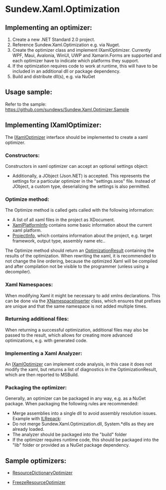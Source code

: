 # Sundew.Xaml.Optimization

## Implementing an optimizer:
1. Create a new .NET Standard 2.0 project.
2. Reference Sundew.Xaml.Optimization e.g. via Nuget.
3. Create the optimizer class and implement IXamlOptimizer. Currently WPF, Maui, Avalonia, WinUI, UWP and Xamarin.Forms are supported and each optimizer have to indicate which platforms they support.
4. If the optimization requires code to work at runtime, this will have to be included in an additional dll or package dependency.
5. Build and distribute dll(s), e.g. via NuGet


## Usage sample:
Refer to the sample: https://github.com/sundews/Sundew.Xaml.Optimizer.Sample

## Implementing IXamlOptimizer:
The [IXamlOptimizer](https://github.com/sundews/Sundew.Xaml.Optimization/blob/master/Source/Sundew.Xaml.Optimization/IXamlOptimizer.cs) interface should be implemented to create a xaml optimizer.

### Constructors:
Constructors in xaml optimizer can accept an optional settings object:
* Additionally, a JObject (Json.NET) is accepted. This represents the settings for a particular optimizer in the "settings.sxos" file.
Instead of JObject, a custom type, deserializing the settings is also permitted.

### Optimize method:
The Optimize method is called gets called with the following information:
* A list of all xaml files in the project as XDocument.
* [XamlPlatformInfo](https://github.com/sundews/Sundew.Xaml.Optimization/blob/master/Source/Sundew.Xaml.Optimization/Xml/XamlPlatformInfo.cs) contains some basic information about the current xaml platform. 
* [ProjectInfo](https://github.com/sundews/Sundew.Xaml.Optimization/blob/master/Source/Sundew.Xaml.Optimization/ProjectInfo.cs), which contains information about the project, e.g. target framework, output type, assembly name etc..

The Optimize method should return an [OptimizationResult](https://github.com/sundews/Sundew.Xaml.Optimization/blob/master/Source/Sundew.Xaml.Optimization/OptimizationResult.cs) containing the results of the optimization.
When rewriting the xaml, it is recommended to not change the line ordering, because the optimized Xaml will be compiled and after compilation not be visible to the programmer (unless using a decompiler).

### Xaml Namespaces:
When modifying Xaml it might be necessary to add xmlns declarations. This can be done via the [XNamespaceInserter](https://github.com/sundews/Sundew.Xaml.Optimization/blob/master/Source/Sundew.Xaml.Optimization/Xml/XNamespaceInserter.cs) class, which ensures that prefixes are unique and that the same namespace is not added multiple times.

### Returning additional files:
When returning a successful optimization, additional files may also be passed to the result, which allows for creating more advanced optimizations, e.g. with generated code.

### Implementing a Xaml Analyzer:
An [IXamlOptimizer](https://github.com/sundews/Sundew.Xaml.Optimization/blob/master/Source/Sundew.Xaml.Optimization/IXamlOptimizer.cs) can implement code analysis, in this case it does not modify the xaml, but returns a list of diagnostics in the OptimizationResult, which are then reported to MSBuild.

### Packaging the optimizer:
Generally, an optimizer can be packaged in any way, e.g. as a NuGet package.
When packaging the following rules are recommended:
* Merge assemblies into a single dll to avoid assembly resolution issues. Example with [ILRepack](https://github.com/sundews/Sundew.Xaml.Optimizers.Wpf/blob/master/Source/Sundew.Xaml.Optimizers.Wpf/ILRepack.targets): 
* Do not merge Sundew.Xaml.Optimization.dll, System.*dlls as they are already loaded.
* The analyzer should be packaged into the "build" folder
* If the optimizer requires runtime code, this should be packaged into the "lib" folder or provided as a NuGet package dependency.

## Sample optimizers:
* [ResourceDictionaryOptimizer](https://github.com/sundews/Sundew.Xaml.Optimizers.Wpf/blob/master/Source/Sundew.Xaml.Optimizers.Wpf/ResourceDictionary/ResourceDictionaryOptimizer.cs)

* [FreezeResourceOptimizer](https://github.com/sundews/Sundew.Xaml.Optimizers.Wpf/blob/master/Source/Sundew.Xaml.Optimizers.Wpf/Freezing/FreezeResourceOptimizer.cs)